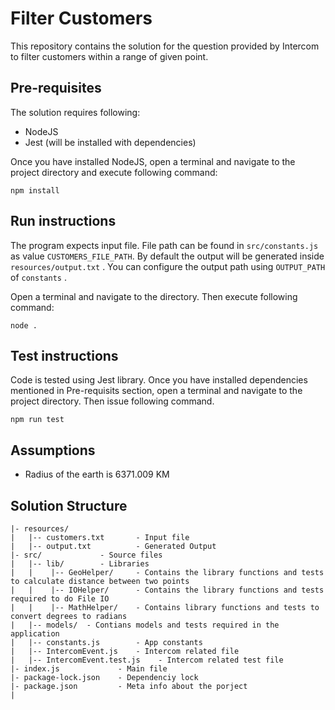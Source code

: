 # Filter Customers

This repository contains the solution for the question provided by Intercom to filter customers within a range of given point.

## Pre-requisites

The solution requires following:

- NodeJS
- Jest (will be installed with dependencies)

Once you have installed NodeJS, open a terminal and navigate to the project directory and execute following command:

```
npm install
```

## Run instructions

The program expects input file. File path can be found in `src/constants.js` as value `CUSTOMERS_FILE_PATH`. By default the output will be generated inside `resources/output.txt` . You can configure the output path using `OUTPUT_PATH` of `constants` .

Open a terminal and navigate to the directory. Then execute following command:

```
node .
```

## Test instructions

Code is tested using Jest library. Once you have installed dependencies mentioned in Pre-requisits section, open a terminal and navigate to the project directory. Then issue following command.

```
npm run test
```

## Assumptions

- Radius of the earth is 6371.009 KM

## Solution Structure

```
|- resources/
|   |-- customers.txt       - Input file
|   |-- output.txt          - Generated Output
|- src/             - Source files
|   |-- lib/        - Libraries
|   |    |-- GeoHelper/     - Contains the library functions and tests to calculate distance between two points
|   |    |-- IOHelper/      - Contains the library functions and tests required to do File IO
|   |    |-- MathHelper/    - Contains library functions and tests to convert degrees to radians
|   |-- models/  - Contians models and tests required in the application
|   |-- constants.js        - App constants
|   |-- IntercomEvent.js    - Intercom related file
|   |-- IntercomEvent.test.js    - Intercom related test file
|- index.js             - Main file
|- package-lock.json    - Dependenciy lock
|- package.json         - Meta info about the porject
|
```

